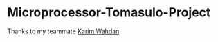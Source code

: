 # Microprocessor-Tomasulo-Project
Thanks to my teammate <a href="https://github.com/karim-walid-wahdan">Karim Wahdan</a>.
